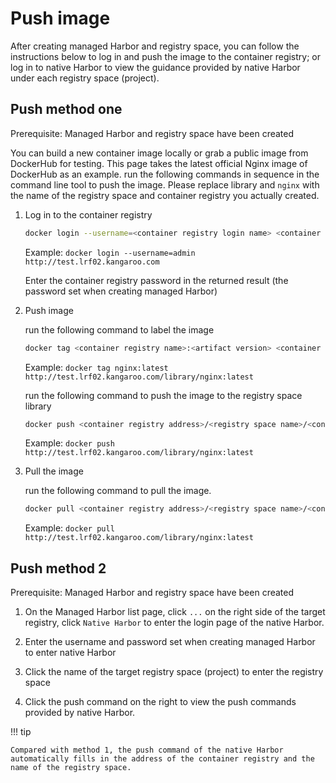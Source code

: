 # Push image

After creating managed Harbor and registry space, you can follow the instructions below to log in and push the image to the container registry; or log in to native Harbor to view the guidance provided by native Harbor under each registry space (project).

## Push method one

Prerequisite: Managed Harbor and registry space have been created

You can build a new container image locally or grab a public image from DockerHub for testing. This page takes the latest official Nginx image of DockerHub as an example. run the following commands in sequence in the command line tool to push the image. Please replace library and `nginx` with the name of the registry space and container registry you actually created.

1. Log in to the container registry

    ```bash
    docker login --username=<container registry login name> <container registry address>
    ```

    Example: `docker login --username=admin http://test.lrf02.kangaroo.com`

    Enter the container registry password in the returned result (the password set when creating managed Harbor)

1. Push image

    run the following command to label the image

    ```bash
    docker tag <container registry name>:<artifact version> <container registry address>/<registry space name>/<container registry name>:<artifact version>
    ```

    Example: `docker tag nginx:latest http://test.lrf02.kangaroo.com/library/nginx:latest`

    run the following command to push the image to the registry space library

    ```bash
    docker push <container registry address>/<registry space name>/<container registry name>:<artifact version>
    ```

    Example: `docker push http://test.lrf02.kangaroo.com/library/nginx:latest`

1. Pull the image

    run the following command to pull the image.

    ```bash
    docker pull <container registry address>/<registry space name>/<container registry name>:<artifact version>
    ```

    Example: `docker pull http://test.lrf02.kangaroo.com/library/nginx:latest`

## Push method 2

Prerequisite: Managed Harbor and registry space have been created

1. On the Managed Harbor list page, click `...` on the right side of the target registry, click `Native Harbor` to enter the login page of the native Harbor.

    

1. Enter the username and password set when creating managed Harbor to enter native Harbor

    

1. Click the name of the target registry space (project) to enter the registry space

    

1. Click the push command on the right to view the push commands provided by native Harbor.

    

!!! tip

    Compared with method 1, the push command of the native Harbor automatically fills in the address of the container registry and the name of the registry space.
